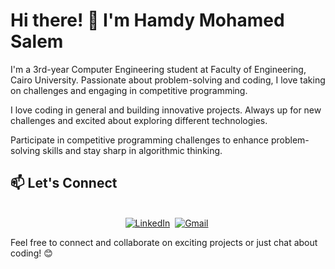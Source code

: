 # Hi there! 👋 I'm Hamdy Mohamed Salem

I'm a 3rd-year Computer Engineering student at Faculty of Engineering, Cairo University. Passionate about problem-solving and coding, I love taking on challenges and engaging in competitive programming.

I love coding in general and building innovative projects. Always up for new challenges and excited about exploring different technologies.

Participate in competitive programming challenges to enhance problem-solving skills and stay sharp in algorithmic thinking.

## 📫 Let's Connect

<p align="center">
<br>
<a href="https://www.linkedin.com/in/hamdysalem"><img src="https://img.shields.io/badge/linkedin-%230077B5.svg?&style=for-the-badge&logo=linkedin&logoColor=white" alt="LinkedIn" /></a>&nbsp;
<a href="mailto:hamdysalem503@gmail.com"><img src="https://img.shields.io/badge/gmail-%23D14836.svg?&style=for-the-badge&logo=gmail&logoColor=white" alt="Gmail"/></a>&nbsp;
</p>

Feel free to connect and collaborate on exciting projects or just chat about coding! 😊
